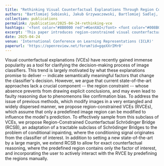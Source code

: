 ```yaml
---
title: "Rethinking Visual Counterfactual Explanations Through Region Constraint"
authors: "Bartlomiej Sobieski, Jakub Grzywaczewski, Bartlomiej Sadlej, Matthew Tivnan, Przemyslaw Biecek"
collection: publications
permalink: /publication/2025-04-24-rethinking-vce
hashtags: '<font color="#8B0000 red">#GenXAI</font> <font color="#008B00">#counterfactuals</font>'
excerpt: 'This paper introduces region-constrained visual counterfactual explanations (RVCEs), which limit modifications to predefined image regions to enhance interpretability and reduce cognitive biases in classifier explanations. By leveraging a novel Region-Constrained Counterfactual Schrödinger Bridge (RCSB), the approach achieves state-of-the-art performance while enabling precise and interactive counterfactual reasoning.'
date: 2025-04-24
venue: 'International Conference on Learning Representations (ICLR)'
paperurl: 'https://openreview.net/forum?id=gqeXXrIMr0'
---
```


Visual counterfactual explanations (VCEs) have recently gained immense popularity as a tool for clarifying the decision-making process of image classifiers. This trend is largely motivated by what these explanations promise to deliver -- indicate semantically meaningful factors that change the classifier's decision. However, we argue that current state-of-the-art approaches lack a crucial component -- the region constraint -- whose absence prevents from drawing explicit conclusions, and may even lead to faulty reasoning due to phenomenons like confirmation bias. To address the issue of previous methods, which modify images in a very entangled and widely dispersed manner, we propose region-constrained VCEs (RVCEs), which assume that only a predefined image region can be modified to influence the model's prediction. To effectively sample from this subclass of VCEs, we propose Region-Constrained Counterfactual Schrödinger Bridge (RCSB), an adaptation of a tractable subclass of Schrödinger Bridges to the problem of conditional inpainting, where the conditioning signal originates from the classifier of interest. In addition to setting a new state-of-the-art by a large margin, we extend RCSB to allow for exact counterfactual reasoning, where the predefined region contains only the factor of interest, and incorporating the user to actively interact with the RVCE by predefining the regions manually.
